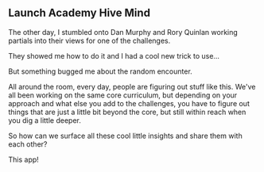 Launch Academy Hive Mind
-------------------------

The other day, I stumbled onto Dan Murphy and Rory Quinlan working partials into their views for one of the challenges.

They showed me how to do it and I had a cool new trick to use...

But something bugged me about the random encounter.

All around the room, every day, people are figuring out stuff like this. We've all been working on the same core curriculum, but depending on your approach and what else you add to the challenges, you have to figure out things that are just a little bit beyond the core, but still within reach when you dig a little deeper.

So how can we surface all these cool little insights and share them with each other?

This app!
